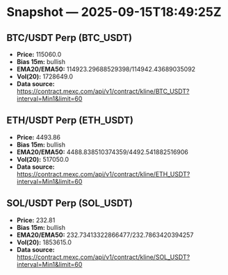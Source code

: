 # Snapshot — 2025-09-15T18:49:25Z

## BTC/USDT Perp (BTC_USDT)
- **Price:** 115060.0
- **Bias 15m:** bullish
- **EMA20/EMA50:** 114923.29688529398/114942.43689035092
- **Vol(20):** 1728649.0
- **Data source:** https://contract.mexc.com/api/v1/contract/kline/BTC_USDT?interval=Min1&limit=60

## ETH/USDT Perp (ETH_USDT)
- **Price:** 4493.86
- **Bias 15m:** bullish
- **EMA20/EMA50:** 4488.838510374359/4492.541882516906
- **Vol(20):** 517050.0
- **Data source:** https://contract.mexc.com/api/v1/contract/kline/ETH_USDT?interval=Min1&limit=60

## SOL/USDT Perp (SOL_USDT)
- **Price:** 232.81
- **Bias 15m:** bullish
- **EMA20/EMA50:** 232.73413322866477/232.7863420394257
- **Vol(20):** 1853615.0
- **Data source:** https://contract.mexc.com/api/v1/contract/kline/SOL_USDT?interval=Min1&limit=60
